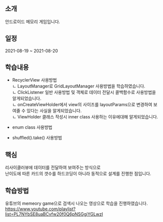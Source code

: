 ## 소개
안드로이드 메모리 게임입니다.

## 일정
2021-08-19 ~ 2021-08-20 

## 학습내용
- RecyclerView 사용방법  
ㄴ LayoutManager로 GridLayoutManager 사용방법을 학습하였습니다.  
ㄴ ClickListener 일반 사용방법 및 객체로 데이터 전달시 콜백함수로 사용방법을 알게되었습니다.   
ㄴ onCreateViewHolder에서 view의 사이즈를 layoutParams으로 변경하여 보여줄 수 있다는 사실을 알게되었습니다.   
ㄴ ViewHolder 클래스 작성시 inner class 사용하는 이유에대해 알게되었습니다.  
  
- enum class 사용방법
- shuffled().take() 사용방법 

## 핵심
리사이클러뷰에 데이터를 전달하여 보여주는 방식으로  
난이도에 따른 카드의 갯수를 하드코딩이 아니라 동적으로 설계를 진행한 점입니다.  



## 학습방법
유튜브의 memeory game으로 검색시 나오는 영상으로 학습을 진행하였습니다.  
https://www.youtube.com/playlist?list=PL7NYbSE8uaBCvfw20f0Q6pNSGgiYGLwzI
